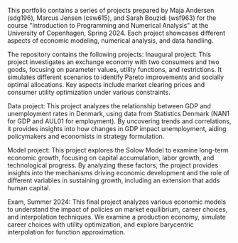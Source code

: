 This portfolio contains a series of projects prepared by Maja Andersen (sdg196), Marcus Jensen (csw615), and Sarah Bouzidi (wsf963) for the course "Introduction to Programming and Numerical Analysis" at the University of Copenhagen, Spring 2024. Each project showcases different aspects of economic modeling, numerical analysis, and data handling.


The repository contains the following projects:
Inaugural project: This project investigates an exchange economy with two consumers and two goods, focusing on parameter values, utility functions, and restrictions. It simulates different scenarios to identify Pareto improvements and socially optimal allocations. Key aspects include market clearing prices and consumer utility optimization under various constraints.


Data project: This project analyzes the relationship between GDP and unemployment rates in Denmark, using data from Statistics Denmark (NAN1 for GDP and AUL01 for employment). By uncovering trends and correlations, it provides insights into how changes in GDP impact unemployment, aiding policymakers and economists in strategy formulation.


Model project: This project explores the Solow Model to examine long-term economic growth, focusing on capital accumulation, labor growth, and technological progress. By analyzing these factors, the project provides insights into the mechanisms driving economic development and the role of different variables in sustaining growth, including an extension that adds human capital.


Exam, Summer 2024: This final project analyzes various economic models to understand the impact of policies on market equilibrium, career choices, and interpolation techniques. We examine a production economy, simulate career choices with utility optimization, and explore barycentric interpolation for function approximation.


